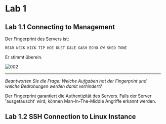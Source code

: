 # Lab 1

## Lab 1.1 Connecting to Management

Der Fingerprint des Servers ist:

`REAR NECK KICK TIP HOE DUET DALE GASH ECHO OW SHED TONE`

Er stimmt überein.

![002](https://user-images.githubusercontent.com/173962/116440505-dfc4d180-a850-11eb-9774-08411186ece4.PNG)

---

_Beantworten Sie die Frage: Welche Aufgaben hat der Fingerprint und welche Bedrohungen werden damit verhindert?_

Der Fingerprint garantiert die Authentizität des Servers. Falls der Server 'ausgetauscht' wird, können Man-In-The-Middle Angriffe erkannt werden.

## Lab 1.2 SSH Connection to Linux Instance

